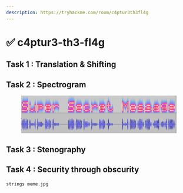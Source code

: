 ```yaml
---
description: https://tryhackme.com/room/c4ptur3th3fl4g
---
```


# ✅ c4ptur3-th3-fl4g

## Task 1 : Translation & Shifting



## Task 2 : Spectrogram

<figure><img src="../../../.gitbook/assets/Bildschirmfoto vom 2024-02-04 18-06-40.png" alt=""><figcaption></figcaption></figure>

## Task 3 : Stenography



## Task 4 : Security through obscurity

```
strings meme.jpg
```





